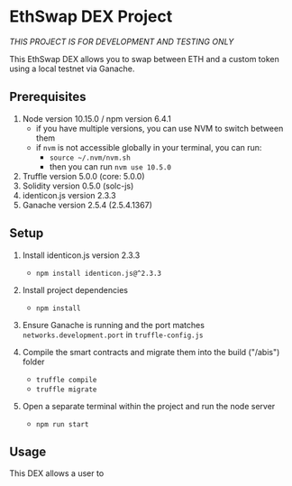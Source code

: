 # EthSwap DEX Project

_THIS PROJECT IS FOR DEVELOPMENT AND TESTING ONLY_

This EthSwap DEX allows you to swap between ETH and a custom token using a local testnet via Ganache.

## Prerequisites

1. Node version 10.15.0 / npm version 6.4.1
   - if you have multiple versions, you can use NVM to switch between them
   - if `nvm` is not accessible globally in your terminal, you can run:
     - `source ~/.nvm/nvm.sh`
     - then you can run `nvm use 10.5.0`
2. Truffle version 5.0.0 (core: 5.0.0)
3. Solidity version 0.5.0 (solc-js)
4. identicon.js version 2.3.3
5. Ganache version 2.5.4 (2.5.4.1367)

## Setup

1. Install identicon.js version 2.3.3

   - `npm install identicon.js@^2.3.3`

2. Install project dependencies

   - `npm install`

3. Ensure Ganache is running and the port matches `networks.development.port` in `truffle-config.js`

4. Compile the smart contracts and migrate them into the build ("/abis") folder

   - `truffle compile`
   - `truffle migrate`

5. Open a separate terminal within the project and run the node server
   - `npm run start`

## Usage

This DEX allows a user to
